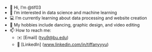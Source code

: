 - 👋 Hi, I’m @tif03
- 👀 I’m interested in data science and machine learning
- :computer: I’m currently learning about data processing and website creation
- 💃 My hobbies include dancing, graphic design, and video editing
- 📫 How to reach me:
  - :envelope: [Email] (tyu9@bu.edu)
  - :office: [LinkedIn] (www.linkedin.com/in/tiffanyyyu)

<!---
tiff03/tiff03 is a ✨ special ✨ repository because its `README.md` (this file) appears on your GitHub profile.
You can click the Preview link to take a look at your changes.
--->

